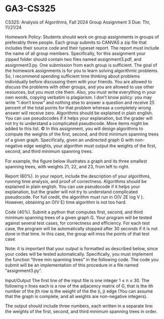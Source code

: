 # GA3-CS325
CS325: Analysis of Algorithms, Fall 2024 Group Assignment 3 Due: Thr, 11/21/24

Homework Policy:
Students should work on group assignments in groups of preferably three people. Each group submits to CANVAS a zip ﬁle that includes their source code and their typeset report. The report must include the name of all group members. Speciﬁcally, for this assignment your zipped folder should contain two ﬁles named assignment3.pdf, and assignment3.py. One submission from each group is suﬃcient.
The goal of the homework assignments is for you to learn solving algorithmic problems. So, I recommend spending suﬃcient time thinking about problems individually before discussing them with your friends.
You are allowed to discuss the problems with other groups, and you are allowed to use other resources, but you must cite them. Also, you must write everything in your own words, copying verbatim is plagiarism.
I don’t know policy: you may write “I don’t know” and nothing else to answer a question and receive 25 percent of the total points for that problem whereas a completely wrong answer will receive zero.
Algorithms should be explained in plain english. You can use pseudocodes if it helps your explanation, but the grader will not try to understand a complicated pseudocode.
More items might be added to this list. ©
In this assignment, you will design algorithms to compute the weights of the ﬁrst, second, and third minimum spanning trees of a given graph. Speciﬁcally, given an undirected graph G with non-negative edge weights, your algorithm must output the weights of the ﬁrst, second, and third minimum spanning trees.

For example, the ﬁgure below illustrates a graph and its three smallest spanning trees, with weights 21, 22, and 23, from left to right.


Report (60%). In your report, include the description of your algorithms, running time analysis, and proof of correctness. Algorithms should be explained in plain english. You can use pseudocode if it helps your explanation, but the grader will not try to understand complicated pseudocode. For full credit, the algorithm must run in O(V 2E log V ). However, obtaining an O(V E) time algorithm is not too hard.

Code (40%). Submit a python that computes ﬁrst, second, and third minimum spanning trees of a given graph G. Your program will be tested against several test cases, for correctness and eﬃciency. For each test case, the program will be automatically stopped after 30 seconds if it is not done in that time. In this case, the group will miss the points of that test case.

Note: it is important that your output is formatted as described below, since your codes will be tested automatically. Speciﬁcally, you must implement the function “three min spanning trees” in the following code. The code you submit will be an implementation of this procedure in a ﬁle named “assignment3.py”.


Input/Output The ﬁrst line of the input ﬁle is one integer 1 ≤ n ≤ 30. The following n lines each is a row of the adjacency matrix of G, that is the ith number of the jth row is the weight of the the (i, j) edge (You can assume that the graph is complete, and all weights are non-negative integers).

The output should include three numbers, each written in a separate line: the weights of the ﬁrst, second, and third minimum spanning trees in order.



